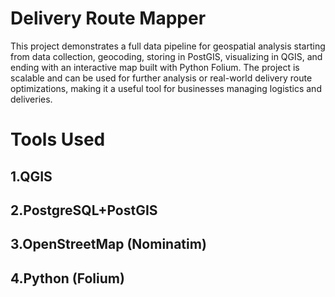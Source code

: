 # Delivery Route Mapper

This project demonstrates a full data pipeline for geospatial analysis starting from data collection, geocoding, storing in PostGIS, visualizing in QGIS, and ending with an interactive map built with Python Folium. The project is scalable and can be used for further analysis or real-world delivery route optimizations, making it a useful tool for businesses managing logistics and deliveries.

# Tools Used 
## 1.QGIS
## 2.PostgreSQL+PostGIS
## 3.OpenStreetMap (Nominatim)
## 4.Python (Folium)
